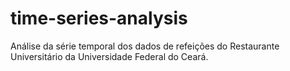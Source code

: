 # time-series-analysis
Análise da série temporal dos dados de refeições do Restaurante Universitário da Universidade Federal do Ceará.
